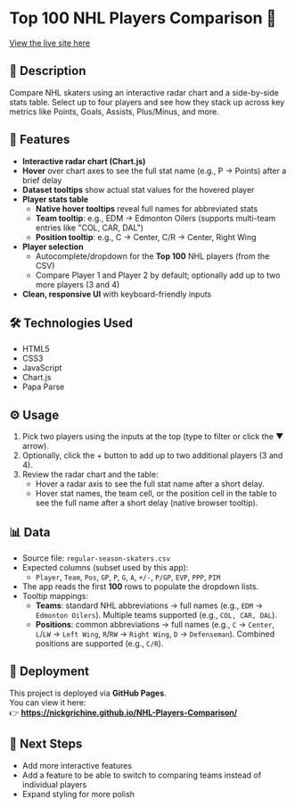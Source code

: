 # Top 100 NHL Players Comparison 🏒

[View the live site here](https://nickgrichine.github.io/NHL-Players-Comparison/)

## 📖 Description
Compare NHL skaters using an interactive radar chart and a side-by-side stats table. Select up to four players and see how they stack up across key metrics like Points, Goals, Assists, Plus/Minus, and more.

## 🚀 Features
 - **Interactive radar chart (Chart.js)**
  - **Hover** over chart axes to see the full stat name (e.g., P → Points) after a brief delay
  - **Dataset tooltips** show actual stat values for the hovered player
- **Player stats table**
  - **Native hover tooltips** reveal full names for abbreviated stats
  - **Team tooltip**: e.g., EDM → Edmonton Oilers (supports multi-team entries like "COL, CAR, DAL")
  - **Position tooltip**: e.g., C → Center, C/R → Center, Right Wing
- **Player selection**
  - Autocomplete/dropdown for the **Top 100** NHL players (from the CSV)
  - Compare Player 1 and Player 2 by default; optionally add up to two more players (3 and 4)
- **Clean, responsive UI** with keyboard-friendly inputs

## 🛠️ Technologies Used
- HTML5  
- CSS3  
- JavaScript  
- Chart.js
- Papa Parse

## ⚙️ Usage
1. Pick two players using the inputs at the top (type to filter or click the ▼ arrow).
2. Optionally, click the + button to add up to two additional players (3 and 4).
3. Review the radar chart and the table:
   - Hover a radar axis to see the full stat name after a short delay.
   - Hover stat names, the team cell, or the position cell in the table to see the full name after a short delay (native browser tooltip).
  
## 📊 Data

- Source file: `regular-season-skaters.csv`
- Expected columns (subset used by this app):
  - `Player`, `Team`, `Pos`, `GP`, `P`, `G`, `A`, `+/-`, `P/GP`, `EVP`, `PPP`, `PIM`
- The app reads the first **100** rows to populate the dropdown lists.
- Tooltip mappings:
  - **Teams**: standard NHL abbreviations → full names (e.g., `EDM` → `Edmonton Oilers`). Multiple teams supported (e.g., `COL, CAR, DAL`).
  - **Positions**: common abbreviations → full names (e.g., `C` → `Center`, `L`/`LW` → `Left Wing`, `R`/`RW` → `Right Wing`, `D` → `Defenseman`). Combined positions are supported (e.g., `C/R`).

## 🔗 Deployment
This project is deployed via **GitHub Pages**.  
You can view it here:  
👉 **https://nickgrichine.github.io/NHL-Players-Comparison/**

## 📌 Next Steps
- Add more interactive features
- Add a feature to be able to switch to comparing teams instead of individual players
- Expand styling for more polish
